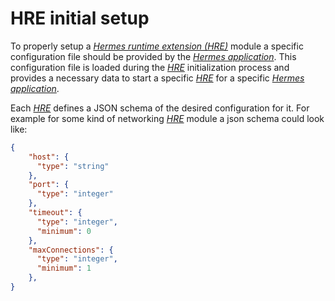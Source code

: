 # HRE initial setup

To properly setup a [*Hermes runtime extension (HRE)*][*HRE*] module
a specific configuration file should be provided by the [*Hermes application*].
This configuration file is loaded during the [*HRE*] initialization process
and provides a necessary data to start a specific [*HRE*] for a specific [*Hermes application*].

Each [*HRE*] defines a JSON schema of the desired configuration for it.
For example for some kind of networking [*HRE*] module a json schema could look like:

```json
{
    "host": {
      "type": "string"
    },
    "port": {
      "type": "integer"
    },
    "timeout": {
      "type": "integer",
      "minimum": 0
    },
    "maxConnections": {
      "type": "integer",
      "minimum": 1
    },
}
```

[*Hermes application*]: ./../../05_building_block_view/hermes_core.md#hermes-application
[*HRE*]: ./../../05_building_block_view/hermes_core.md#hermes-runtime-extension-hre
